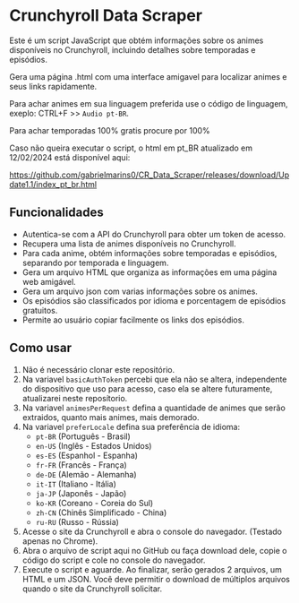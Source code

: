 # Crunchyroll Data Scraper

Este é um script JavaScript que obtém informações sobre os animes disponíveis no Crunchyroll, incluindo detalhes sobre temporadas e episódios.

Gera uma página .html com uma interface amigavel para localizar animes e seus links rapidamente.

Para achar animes em sua linguagem preferida use o código de linguagem, exeplo: CTRL+F >> `Audio pt-BR`.

Para achar temporadas 100% gratis procure por 100%

Caso não queira executar o script, o html em pt_BR atualizado em 12/02/2024 está disponível aqui:

https://github.com/gabrielmarins0/CR_Data_Scraper/releases/download/Update1.1/index_pt_br.html

## Funcionalidades

- Autentica-se com a API do Crunchyroll para obter um token de acesso.
- Recupera uma lista de animes disponíveis no Crunchyroll.
- Para cada anime, obtém informações sobre temporadas e episódios, separando por temporada e linguagem.
- Gera um arquivo HTML que organiza as informações em uma página web amigável.
- Gera um arquivo json com varias informações sobre os animes.
- Os episódios são classificados por idioma e porcentagem de episódios gratuitos.
- Permite ao usuário copiar facilmente os links dos episódios.

## Como usar

1. Não é necessário clonar este repositório.
2. Na variavel `basicAuthToken` percebi que ela não se altera, independente do dispositivo que uso para acesso, caso ela se altere futuramente, atualizarei neste reposítorio.
3. Na variavel `animesPerRequest` defina a quantidade de animes que serão extraidos, quanto mais animes, mais demorado.   
4. Na variavel `preferLocale` defina sua preferência de idioma:
   - `pt-BR` (Português - Brasil)
   - `en-US` (Inglês - Estados Unidos)
   - `es-ES` (Espanhol - Espanha)
   - `fr-FR` (Francês - França)
   - `de-DE` (Alemão - Alemanha)
   - `it-IT` (Italiano - Itália)
   - `ja-JP` (Japonês - Japão)
   - `ko-KR` (Coreano - Coreia do Sul)
   - `zh-CN` (Chinês Simplificado - China)
   - `ru-RU` (Russo - Rússia)
5. Acesse o site da Crunchyroll e abra o console do navegador. (Testado apenas no Chrome).
6. Abra o arquivo de script aqui no GitHub ou faça download dele, copie o código do script e cole no console do navegador.
7. Execute o script e aguarde. Ao finalizar, serão gerados 2 arquivos, um HTML e um JSON. Você deve permitir o download de múltiplos arquivos quando o site da Crunchyroll solicitar.
